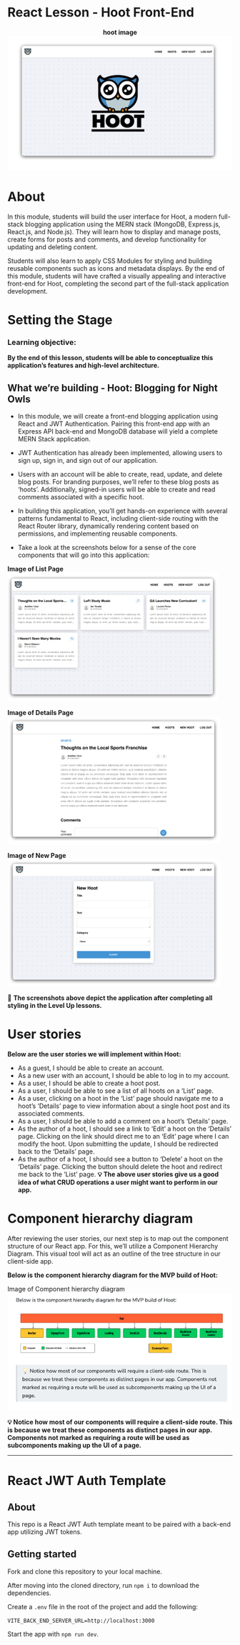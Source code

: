 # React Lesson - Hoot Front-End

<!-- **Hoot Image** -->
<!-- ![HootImage](./public/images/HOOT_image.png) -->
<p align="center">
  <b>hoot image</b><br>
  <img src="./public/images/HOOT_image.png" alt="HootImage" />
</p>

# About
In this module, students will build the user interface for Hoot, a modern full-stack blogging application using the MERN stack (MongoDB, Express.js, React.js, and Node.js). They will learn how to display and manage posts, create forms for posts and comments, and develop functionality for updating and deleting content.

Students will also learn to apply CSS Modules for styling and building reusable components such as icons and metadata displays. By the end of this module, students will have crafted a visually appealing and interactive front-end for Hoot, completing the second part of the full-stack application development.

# Setting the Stage
### Learning objective: 
**By the end of this lesson, students will be able to conceptualize this application’s features and high-level architecture.**

## What we’re building - Hoot: Blogging for Night Owls

- In this module, we will create a front-end blogging application using React and JWT Authentication. Pairing this front-end app with an Express API back-end and MongoDB database will yield a complete MERN Stack application.

- JWT Authentication has already been implemented, allowing users to sign up, sign in, and sign out of our application.

- Users with an account will be able to create, read, update, and delete blog posts. For branding purposes, we’ll refer to these blog posts as ‘hoots’. Additionally, signed-in users will be able to create and read comments associated with a specific hoot.

- In building this application, you’ll get hands-on experience with several patterns fundamental to React, including client-side routing with the React Router library, dynamically rendering content based on permissions, and implementing reusable components.

- Take a look at the screenshots below for a sense of the core components that will go into this application:

**Image of List Page**  
![ListPage](./public/images/ListPage.png)


**Image of Details Page**
![DetailsPage](./public/images/DetailsPage.png)


**Image of New Page**
![NewPage](./public/images/NewPage.png)


🚀 **The screenshots above depict the application after completing all styling in the Level Up lessons.**

# User stories
**Below are the user stories we will implement within Hoot:**

- As a guest, I should be able to create an account.
- As a new user with an account, I should be able to log in to my account.
- As a user, I should be able to create a hoot post.
- As a user, I should be able to see a list of all hoots on a ‘List’ page.
- As a user, clicking on a hoot in the ‘List’ page should navigate me to a hoot’s ‘Details’ page to view information about a single hoot post and its associated comments.
- As a user, I should be able to add a comment on a hoot’s ‘Details’ page.
- As the author of a hoot, I should see a link to ‘Edit’ a hoot on the ‘Details’ page. Clicking on the link should direct me to an ‘Edit’ page where I can modify the hoot. Upon submitting the update, I should be redirected back to the ‘Details’ page.
- As the author of a hoot, I should see a button to ‘Delete’ a hoot on the ‘Details’ page. Clicking the button should delete the hoot and redirect me back to the ‘List’ page.
**💡 The above user stories give us a good idea of what CRUD operations a user might want to perform in our app.**

# Component hierarchy diagram
After reviewing the user stories, our next step is to map out the component structure of our React app. For this, we’ll utilize a Component Hierarchy Diagram. This visual tool will act as an outline of the tree structure in our client-side app.

**Below is the component hierarchy diagram for the MVP build of Hoot:**

Image of Component hierarchy diagram
![ComponentHierarchy](./public/images/ComponentHierarchy.png)

**💡 Notice how most of our components will require a client-side route. This is because we treat these components as distinct pages in our app. Components not marked as requiring a route will be used as subcomponents making up the UI of a page.**

<hr>

# React JWT Auth Template

## About

This repo is a React JWT Auth template meant to be paired with a back-end app utilizing JWT tokens.

## Getting started

Fork and clone this repository to your local machine.

After moving into the cloned directory, run `npm i` to download the dependencies.

Create a `.env` file in the root of the project and add the following:

```plaintext
VITE_BACK_END_SERVER_URL=http://localhost:3000
```

Start the app with `npm run dev`.

